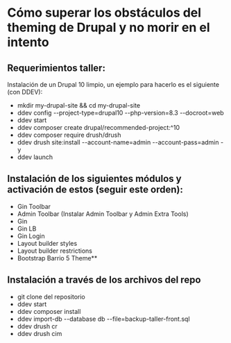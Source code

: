# Cómo superar los obstáculos del theming de Drupal y no morir en el intento

## Requerimientos taller:
Instalación de un Drupal 10 limpio, un ejemplo para hacerlo es el siguiente (con DDEV):

- mkdir my-drupal-site && cd my-drupal-site
- ddev config --project-type=drupal10 --php-version=8.3 --docroot=web
- ddev start
- ddev composer create drupal/recommended-project:^10
- ddev composer require drush/drush
- ddev drush site:install --account-name=admin --account-pass=admin -y
- ddev launch

## Instalación de los siguientes módulos y activación de estos (seguir este orden):

- Gin Toolbar
- Admin Toolbar (Instalar Admin Toolbar y Admin Extra Tools)
- Gin
- Gin LB
- Gin Login
- Layout builder styles
- Layout builder restrictions
- Bootstrap Barrio 5 Theme**

## Instalación a través de los archivos del repo

- git clone del repositorio
- ddev start
- ddev composer install
- ddev import-db --database db --file=backup-taller-front.sql
- ddev drush cr
- ddev drush cim
